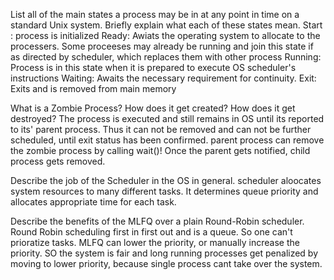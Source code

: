 List all of the main states a process may be in at any point in time on a standard Unix system. Briefly explain what each of these states mean.
Start : process is initialized
Ready: Awiats the operating system to allocate to the processers. Some proceeses may already be running and join this state if as directed by scheduler, which replaces them with other process
Running: Process is in this state when it is prepared to execute OS scheduler's instructions
Waiting: Awaits the necessary requirement for continuity.
Exit: Exits and is removed from main memory



What is a Zombie Process? How does it get created? How does it get destroyed?
The process is executed and still remains in OS until its reported to its' parent process. Thus it can not be removed and can not be further scheduled, until exit status has been confirmed.
parent process can remove the zombie process by calling wait()! Once the parent gets notified, child process gets removed.



Describe the job of the Scheduler in the OS in general.
scheduler aloocates system resources to many different tasks. It determines queue priority and allocates appropriate time for each task.


Describe the benefits of the MLFQ over a plain Round-Robin scheduler.
Round Robin scheduling first in first out and is a queue. So one can't prioratize tasks.
MLFQ can lower the priority, or manually increase the priority. SO the system is fair and long running processes get penalized by moving to lower priority, because single process cant take over the system.

